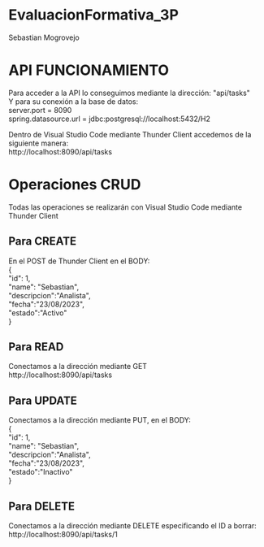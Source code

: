 # EvaluacionFormativa_3P
Sebastian Mogrovejo

# API FUNCIONAMIENTO
Para acceder a la API lo conseguimos mediante la dirección: "api/tasks"<br />
Y para su conexión a la base de datos:<br />
server.port = 8090<br />
spring.datasource.url = jdbc:postgresql://localhost:5432/H2<br />

Dentro de Visual Studio Code mediante Thunder Client accedemos de la siguiente manera:<br />
http://localhost:8090/api/tasks<br />

# Operaciones CRUD
Todas las operaciones se realizarán con Visual Studio Code mediante Thunder Client
## Para CREATE
En el POST de Thunder Client en el BODY:<br />
{<br />
  "id": 1,<br />
  "name": "Sebastian",<br />
  "descripcion":"Analista",<br />
  "fecha":"23/08/2023",<br />
  "estado":"Activo"<br />
}<br />


## Para READ
Conectamos a la dirección mediante GET<br />
http://localhost:8090/api/tasks<br />

## Para UPDATE
Conectamos a la dirección mediante PUT, en el BODY:<br />
{<br />
  "id": 1,<br />
  "name": "Sebastian",<br />
  "descripcion":"Analista",<br />
  "fecha":"23/08/2023",<br />
  "estado":"Inactivo"<br />
}<br />

## Para DELETE
Conectamos a la dirección mediante DELETE especificando el ID a borrar:<br />
http://localhost:8090/api/tasks/1


